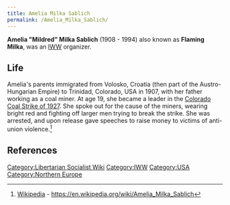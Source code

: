 ```yaml
---
title: Amelia Milka Sablich
permalink: /Amelia_Milka_Sablich/
---
```


**Amelia "Mildred" Milka Sablich** (1908 - 1994) also known as **Flaming
Milka**, was an [IWW](Industrial_Workers_of_the_World.md "wikilink")
organizer.

## Life

Amelia's parents immigrated from Volosko, Croatia (then part of the
Austro-Hungarian Empire) to Trinidad, Colorado, USA in 1907, with her
father working as a coal miner. At age 19, she became a leader in the
[Colorado Coal Strike of 1927](Colorado_Coal_Strike_(1927).md "wikilink").
She spoke out for the cause of the miners, wearing bright red and
fighting off larger men trying to break the strike. She was arrested,
and upon release gave speeches to raise money to victims of anti-union
violence.[^1]

## References

<references />

[Category:Libertarian Socialist
Wiki](Category:Libertarian_Socialist_Wiki.md "wikilink")
[Category:IWW](Category:IWW.md "wikilink")
[Category:USA](Category:USA.md "wikilink") [Category:Northern
Europe](Category:Northern_Europe.md "wikilink")

[^1]: [Wikipedia](Wikipedia.md "wikilink") -
    <https://en.wikipedia.org/wiki/Amelia_Milka_Sablich>